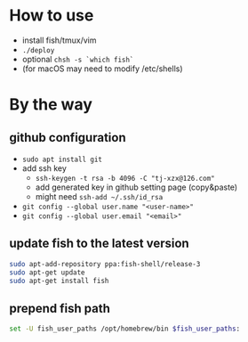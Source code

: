 # How to use

- install fish/tmux/vim
- `./deploy`
- optional ``chsh -s `which fish` ``
- (for macOS may need to modify /etc/shells)

# By the way
## github configuration
- `sudo apt install git`
- add ssh key
  - `ssh-keygen -t rsa -b 4096 -C "tj-xzx@126.com"`
  - add generated key in github setting page (copy&paste)
  - might need `ssh-add ~/.ssh/id_rsa`
- `git config --global user.name "<user-name>"`
- `git config --global user.email "<email>"`

## update fish to the latest version
```bash
sudo apt-add-repository ppa:fish-shell/release-3
sudo apt-get update
sudo apt-get install fish
```

## prepend fish path
 ```bash
 set -U fish_user_paths /opt/homebrew/bin $fish_user_paths:
 ```

